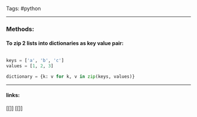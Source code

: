 
Tags: #python 

------------------------------------------
### Methods:
#### To zip 2 lists into dictionaries as key value pair:
```python

keys = ['a', 'b', 'c']
values = [1, 2, 3]

dictionary = {k: v for k, v in zip(keys, values)} 

```














---------------------
#### links:
[[]]
[[]]